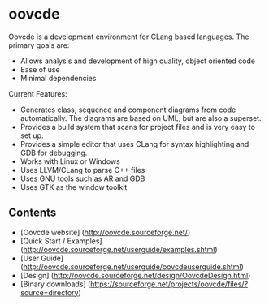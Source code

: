 oovcde
======

Oovcde is a development environment for CLang based languages. The primary goals are:

- Allows analysis and development of high quality, object oriented code
- Ease of use
- Minimal dependencies

Current Features:

- Generates class, sequence and component diagrams from code automatically.
    The diagrams are based on UML, but are also a superset.
- Provides a build system that scans for project files and is very easy to set up.
- Provides a simple editor that uses CLang for syntax highlighting and GDB for debugging.
- Works with Linux or Windows
- Uses LLVM/CLang to parse C++ files
- Uses GNU tools such as AR and GDB
- Uses GTK as the window toolkit

## Contents

- [Oovcde website] (http://oovcde.sourceforge.net/)
- [Quick Start / Examples] (http://oovcde.sourceforge.net/userguide/examples.shtml)
- [User Guide] (http://oovcde.sourceforge.net/userguide/oovcdeuserguide.shtml)
- [Design] (http://oovcde.sourceforge.net/design/OovcdeDesign.html)
- [Binary downloads] (https://sourceforge.net/projects/oovcde/files/?source=directory)
